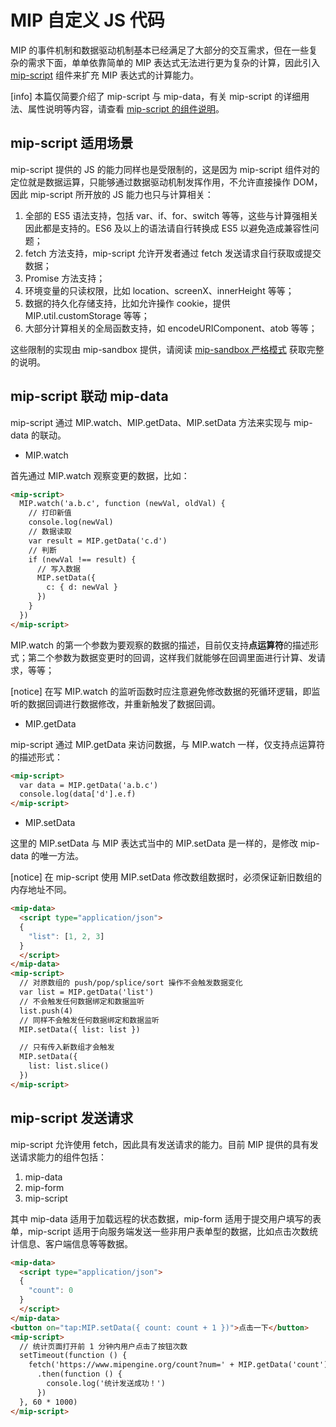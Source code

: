 # MIP 自定义 JS 代码

MIP 的事件机制和数据驱动机制基本已经满足了大部分的交互需求，但在一些复杂的需求下面，单单依靠简单的 MIP 表达式无法进行更为复杂的计算，因此引入 [mip-script](https://www.mipengine.org/v2/components/dynamic-content/mip-script.html) 组件来扩充 MIP 表达式的计算能力。

[info] 本篇仅简要介绍了 mip-script 与 mip-data，有关 mip-script 的详细用法、属性说明等内容，请查看 [mip-script 的组件说明](https://www.mipengine.org/v2/components/dynamic-content/mip-script.html)。

## mip-script 适用场景

mip-script 提供的 JS 的能力同样也是受限制的，这是因为 mip-script 组件对的定位就是数据运算，只能够通过数据驱动机制发挥作用，不允许直接操作 DOM，因此 mip-script 所开放的 JS 能力也只与计算相关：

1. 全部的 ES5 语法支持，包括 var、if、for、switch 等等，这些与计算强相关因此都是支持的。ES6 及以上的语法请自行转换成 ES5 以避免造成兼容性问题；
2. fetch 方法支持，mip-script 允许开发者通过 fetch 发送请求自行获取或提交数据；
3. Promise 方法支持；
4. 环境变量的只读权限，比如 location、screenX、innerHeight 等等；
5. 数据的持久化存储支持，比如允许操作 cookie，提供 MIP.util.customStorage 等等；
6. 大部分计算相关的全局函数支持，如 encodeURIComponent、atob 等等；

这些限制的实现由 mip-sandbox 提供，请阅读 [mip-sandbox 严格模式](https://www.npmjs.com/package/mip-sandbox#%E4%B8%A5%E6%A0%BC%E6%A8%A1%E5%BC%8F) 获取完整的说明。

## mip-script 联动 mip-data

mip-script 通过 MIP.watch、MIP.getData、MIP.setData 方法来实现与 mip-data 的联动。

- MIP.watch

首先通过 MIP.watch 观察变更的数据，比如：

```html
<mip-script>
  MIP.watch('a.b.c', function (newVal, oldVal) {
    // 打印新值
    console.log(newVal)
    // 数据读取
    var result = MIP.getData('c.d')
    // 判断
    if (newVal !== result) {
      // 写入数据
      MIP.setData({
        c: { d: newVal }
      })
    }
  })
</mip-script>
```

MIP.watch 的第一个参数为要观察的数据的描述，目前仅支持**点运算符**的描述形式；第二个参数为数据变更时的回调，这样我们就能够在回调里面进行计算、发请求，等等；

[notice] 在写 MIP.watch 的监听函数时应注意避免修改数据的死循环逻辑，即监听的数据回调进行数据修改，并重新触发了数据回调。

- MIP.getData

mip-script 通过 MIP.getData 来访问数据，与 MIP.watch 一样，仅支持点运算符的描述形式：

```html
<mip-script>
  var data = MIP.getData('a.b.c')
  console.log(data['d'].e.f)
</mip-script>
```

- MIP.setData

这里的 MIP.setData 与 MIP 表达式当中的 MIP.setData 是一样的，是修改 mip-data 的唯一方法。

[notice] 在 mip-script 使用 MIP.setData 修改数组数据时，必须保证新旧数组的内存地址不同。

```html
<mip-data>
  <script type="application/json">
  {
    "list": [1, 2, 3]
  }
  </script>
</mip-data>
<mip-script>
  // 对原数组的 push/pop/splice/sort 操作不会触发数据变化
  var list = MIP.getData('list')
  // 不会触发任何数据绑定和数据监听
  list.push(4)
  // 同样不会触发任何数据绑定和数据监听
  MIP.setData({ list: list })

  // 只有传入新数组才会触发
  MIP.setData({
    list: list.slice()
  })
</mip-script>
```

## mip-script 发送请求

mip-script 允许使用 fetch，因此具有发送请求的能力。目前 MIP 提供的具有发送请求能力的组件包括：

1. mip-data
2. mip-form
3. mip-script

其中 mip-data 适用于加载远程的状态数据，mip-form 适用于提交用户填写的表单，mip-script 适用于向服务端发送一些非用户表单型的数据，比如点击次数统计信息、客户端信息等等数据。

```html
<mip-data>
  <script type="application/json">
  {
    "count": 0
  }
  </script>
</mip-data>
<button on="tap:MIP.setData({ count: count + 1 })">点击一下</button>
<mip-script>
  // 统计页面打开前 1 分钟内用户点击了按钮次数
  setTimeout(function () {
    fetch('https://www.mipengine.org/count?num=' + MIP.getData('count'))
      .then(function () {
        console.log('统计发送成功！')
      })
  }, 60 * 1000)
</mip-script>
```



